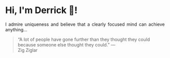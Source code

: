 # Hi, I'm Derrick 👋!
<p align="justify">I admire uniqueness and believe that a clearly focused mind can achieve anything...</p> 
<!-- #quote-start -->
<blockquote>&ldquo;A lot of people have gone further than they thought they could because someone else thought they could.&rdquo; &mdash; <footer>Zig Ziglar</footer></blockquote>
<!-- #quote-end -->
